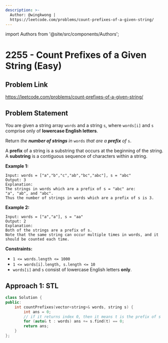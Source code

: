 ```yaml
---
description: >-
  Author: @wingkwong |
  https://leetcode.com/problems/count-prefixes-of-a-given-string/
---
```


import Authors from '@site/src/components/Authors';

# 2255 - Count Prefixes of a Given String (Easy)

## Problem Link

https://leetcode.com/problems/count-prefixes-of-a-given-string/

## Problem Statement

You are given a string array `words` and a string `s`, where `words[i]` and `s` comprise only of **lowercase English letters**.

Return _the **number of strings** in_ `words` _that are a **prefix** of_ `s`.

A **prefix** of a string is a substring that occurs at the beginning of the string. A **substring** is a contiguous sequence of characters within a string.

**Example 1:**

```
Input: words = ["a","b","c","ab","bc","abc"], s = "abc"
Output: 3
Explanation:
The strings in words which are a prefix of s = "abc" are:
"a", "ab", and "abc".
Thus the number of strings in words which are a prefix of s is 3.
```

**Example 2:**

```
Input: words = ["a","a"], s = "aa"
Output: 2
Explanation:
Both of the strings are a prefix of s. 
Note that the same string can occur multiple times in words, and it should be counted each time.
```

**Constraints:**

* `1 <= words.length <= 1000`
* `1 <= words[i].length, s.length <= 10`
* `words[i]` and `s` consist of lowercase English letters **only**.

## Approach 1: STL

<Authors names="@wingkwong"/>

```cpp
class Solution {
public:
    int countPrefixes(vector<string>& words, string s) {
        int ans = 0;
        // if it returns index 0, then it means t is the prefix of s 
        for (auto& t : words) ans += s.find(t) == 0;
        return ans;
    }
};
```
